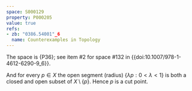 ```yaml
---
space: S000129
property: P000205
value: true
refs:
- zb: "0386.54001"_6
  name: Counterexamples in Topology
---
```


The space is {P36}; see item #2 for space #132 in {{doi:10.1007/978-1-4612-6290-9_6}}.

And for every $p\in X$ the open segment (radius) $\{\lambda p: 0< \lambda < 1 \}$ is both a closed and open subset of $X\setminus\{p\}$. Hence $p$ is a cut point.
